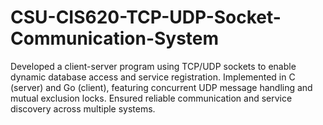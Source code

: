 # CSU-CIS620-TCP-UDP-Socket-Communication-System
Developed a client-server program using TCP/UDP sockets to enable dynamic database access and service registration. Implemented in C (server) and Go (client), featuring concurrent UDP message handling and mutual exclusion locks. Ensured reliable communication and service discovery across multiple systems.
